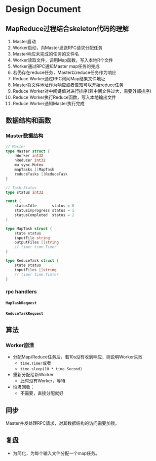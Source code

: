 # Design Document

## MapReduce过程结合skeleton代码的理解

1. Master启动
2. Worker启动，向Master发送RPC请求分配任务
3. Master响应未完成的任务的文件名
4. Worker读取文件，调用Map函数，写入本地R个文件
5. Worker通过RPC通知Master map任务的完成
6. 若仍存在reduce任务，Master以reduce任务作为响应
7. Reduce Worker通过RPC询问Map结果文件地址
8. Master将文件地址作为响应或者告知可以开始reduce任务
9. Reduce Worker对中间键值对进行排序(若中间文件过大，需要外部排序)
10. Reduce Worker执行Reduce函数，写入本地输出文件
11. Reduce Worker通知Master执行完成

## 数据结构和函数

### Master数据结构

```go
// Master
type Master struct {
    nWorker int32
    nReducer int32
    mu sync.Mutex
    mapTasks []MapTask
    reduceTasks []ReduceTask
}

// Task Status
type status int32

const (
	statusIdle       status = 0
	statusInprogress status = 1
	statusCompleted  status = 2
)

type MapTask struct {
    state status
    inputFile string
    outputFiles []string
    // timer time.Timer
}

type ReduceTask struct {
    state status
    inputFiles []string
    // timer time.Timter
}
```

### rpc handlers

#### `MapTaskRequest`

#### `ReduceTaskRequest`

## 算法

### Worker崩溃

+ 分配Map/Reduce任务后，若10s没有收到响应，则说明Worker失败
    + `time.Timer`或者
    + `time.sleep(10 * time.Second)`
+ 重新分配给新Worker
    + 此时没有Worker，等待
+ 垃圾回收：
    + 不需要，直接分配就好

## 同步

Master并发处理RPC请求，对其数据结构的访问需要加锁。

## 复盘

+ 为简化，为每个输入文件分配一个map任务。
